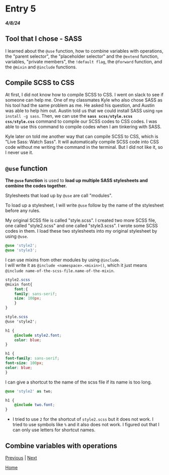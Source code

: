 # Entry 5
##### 4/8/24

## Tool that I chose - SASS
I learned about the `@use` function, how to combine variables with operations, the "parent selector", the "placeholder selector" and the `@extend` function, variables, "private members", the `!default flag`, the `@forward` function, and the `@mixin` and `@include` functions. 

## Compile SCSS to CSS
At first, I did not know how to compile SCSS to CSS. I went on slack to see if someone can help me. One of my classmates Kyle who also chose SASS as his tool had the same problem as me. He asked his question, and Austin was able to help him out. Austin told us that we could install SASS using `npm install -g sass`. Then, we can use the **`sass scss/style.scss css/style.css`** command to compile our SCSS codes to CSS codes. I was able to use this command to compile codes when I am tinkering with SASS. 

Kyle later on told me another way that can compile SCSS to CSS, which is "Live Sass: Watch Sass". It will automatically compile SCSS code into CSS code without me writing the command in the terminal. But I did not like it, so I never use it. 

## `@use` function
**The `@use` function** is used to **load up multiple SASS stylesheets and combine the codes together.** 

Stylesheets that load up by `@use` are call "modules". 

To load up a stylesheet, I will write `@use` follow by the name of the stylesheet before any rules. 

My original SCSS file is called "style.scss". I created two more SCSS file, one called "style2.scss" and one called "style3.scss". I wrote some SCSS codes in them. I load these two stylesheets into my original stylesheet by using `@use`.  
``` SCSS
@use 'style2';
@use 'style3';
```
I can use mixins from other modules by using `@include`.  
I will write it as `@include <namespace>.<mixin>()`, which it just means `@include name-of-the-scss-file.name-of-the-mixin`. 

``` SCSS
style2.scss
@mixin font{
    font:{
    family: sans-serif;
    size: 100px;
    }
}
```
``` SCSS
style.scss
@use 'style2';

h1 {
    @include style2.font;
    color: blue;
}
```
``` CSS
h1 {
font-family: sans-serif;
font-size: 100px;
color: blue;
}
```
I can give a shortcut to the name of the scss file if its name is too long. 
``` SCSS
@use 'style2' as two;

h1 {
    @include two.font;
}
```
 - I tried to use `2` for the shortcut of `style2.scss` but it does not work. I tried to use symbols like `%` and it also does not work. I figured out that I can only use letters for shortcut names. 

## Combine variables with operations





[Previous](entry04.md) | [Next](entry06.md)

[Home](../README.md)